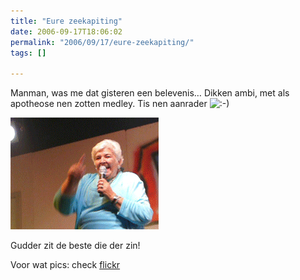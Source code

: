 ```yaml
---
title: "Eure zeekapiting"
date: 2006-09-17T18:06:02
permalink: "2006/09/17/eure-zeekapiting/"
tags: []

---
```

Manman, was me dat gisteren een belevenis… Dikken ambi, met als apotheose nen zotten medley. Tis nen aanrader ![:-)](http://www.donebysimon.be/blog/wp-includes/images/smilies/icon_smile.gif)

![lucy loes](/images/blog/2006/09/lucy.gif)

Gudder zit de beste die der zin!

Voor wat pics: check [flickr](http://www.flickr.com/photos/simonvanherweghe/sets/72157594279505835/ "http://www.flickr.com/photos/simonvanherweghe/sets/72157594279505835/")
